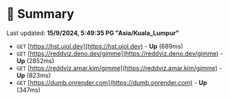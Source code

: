 # 📖 Summary
Last updated: **15/9/2024, 5:49:35 PG "Asia/Kuala_Lumpur"**

- `GET` [https://hst.ujol.dev](https://hst.ujol.dev) - **Up** (689ms)
- `GET` [https://reddviz.deno.dev/gimme](https://reddviz.deno.dev/gimme) - **Up** (2852ms)
- `GET` [https://reddviz.amar.kim/gimme](https://reddviz.amar.kim/gimme) - **Up** (823ms)
- `GET` [https://dumb.onrender.com](https://dumb.onrender.com) - **Up** (347ms)
